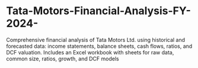 # Tata-Motors-Financial-Analysis-FY-2024-
Comprehensive financial analysis of Tata Motors Ltd. using historical and forecasted data: income statements, balance sheets, cash flows, ratios, and DCF valuation. Includes an Excel workbook with sheets for raw data, common size, ratios, growth, and DCF models
